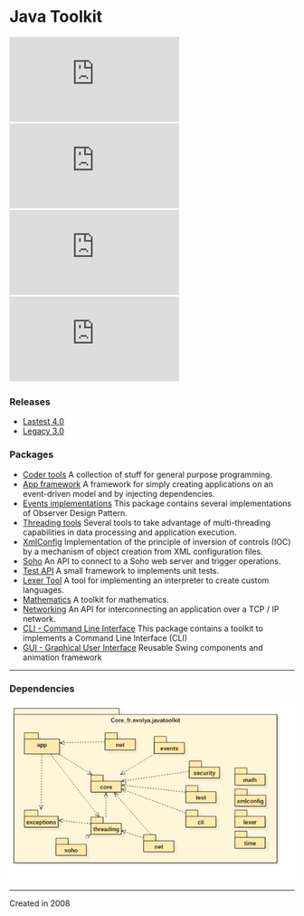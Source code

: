 # Java Toolkit

![Version-4](http://static.evolya.fr/badge/badge-version.php?value=4.0)
![Licence-Free](http://static.evolya.fr/badge/badge-licence.php?value=free)
![Tests-Passed](http://static.evolya.fr/badge/badge-tests.php?value=passed)
![Java-18](http://static.evolya.fr/badge/badge-java.php?value=1.8)

### Releases

- [Lastest 4.0](https://github.com/rbello/java-toolkit/raw/master/dist/java-toolkit-4.0.0.jar) 
- [Legacy 3.0](https://github.com/rbello/java-toolkit/raw/master/dist/java-toolkit-3.1.6.jar)

### Packages

- [Coder tools](https://github.com/rbello/java-toolkit/tree/master/src/core/fr/evolya/javatoolkit/code#coder-tools) A collection of stuff for general purpose programming.
- [App framework](https://github.com/rbello/java-toolkit/tree/master/src/core/fr/evolya/javatoolkit/app#application-framework-api) A framework for simply creating applications on an event-driven model and by injecting dependencies.
- [Events implementations](https://github.com/rbello/java-toolkit/tree/master/src/core/fr/evolya/javatoolkit/events#observer-design-pattern-implementations) This package contains several implementations of Observer Design Pattern.
- [Threading tools](https://github.com/rbello/java-toolkit/tree/master/src/core/fr/evolya/javatoolkit/threading#threading-api) Several tools to take advantage of multi-threading capabilities in data processing and application execution. 
- [XmlConfig](https://github.com/rbello/java-toolkit/tree/master/src/core/fr/evolya/javatoolkit/xmlconfig#xmlconfig-api) Implementation of the principle of inversion of controls (IOC) by a mechanism of object creation from XML configuration files.
- [Soho](https://github.com/rbello/java-toolkit/tree/master/src/core/fr/evolya/javatoolkit/soho#soho-connector-api) An API to connect to a Soho web server and trigger operations.
- [Test API](https://github.com/rbello/java-toolkit/tree/master/src/core/fr/evolya/javatoolkit/test#test-api) A small framework to implements unit tests.
- [Lexer Tool](https://github.com/rbello/java-toolkit/tree/master/src/core/fr/evolya/javatoolkit/lexer#lexer-api) A tool for implementing an interpreter to create custom languages.
- [Mathematics](https://github.com/rbello/java-toolkit/tree/master/src/core/fr/evolya/javatoolkit/math#math-api) A toolkit for mathematics.
- [Networking](https://github.com/rbello/java-toolkit/tree/master/src/core/fr/evolya/javatoolkit/net#network-api) An API for interconnecting an application over a TCP / IP network.
- [CLI - Command Line Interface](https://github.com/rbello/java-toolkit/tree/master/src/core/fr/evolya/javatoolkit/cli#command-line-interface-api) This package contains a toolkit to implements a Command Line Interface (CLI)
- [GUI - Graphical User Interface](https://github.com/rbello/java-toolkit/tree/master/src/gui/fr/evolya/javatoolkit/gui#graphical-user-interface-package) Reusable Swing components and animation framework

___

### Dependencies

![UML CorePackageDiagram](https://raw.githubusercontent.com/rbello/java-toolkit/master/doc/UML_CorePackageDiagram.png)
___

Created in 2008